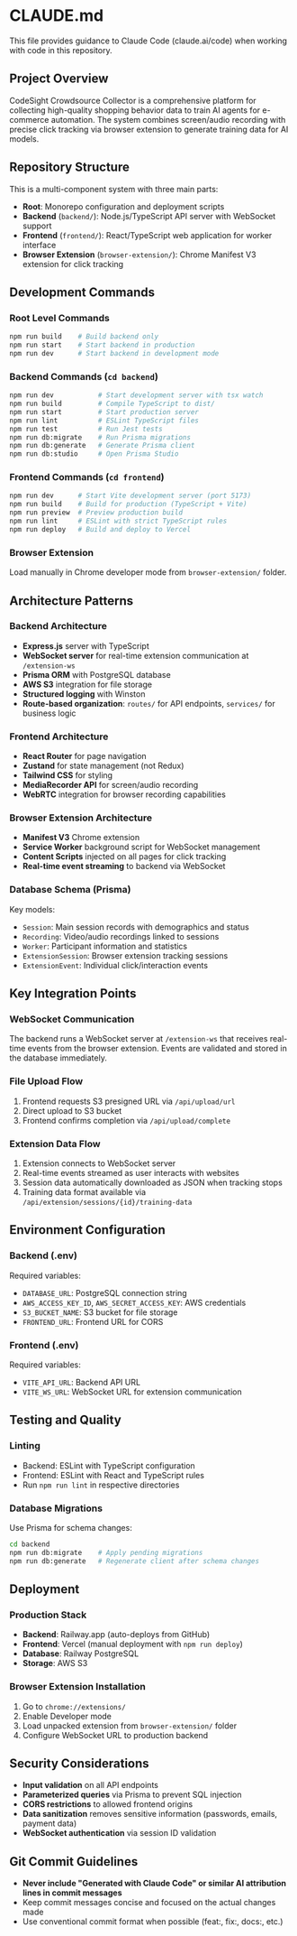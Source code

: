 # CLAUDE.md

This file provides guidance to Claude Code (claude.ai/code) when working with code in this repository.

## Project Overview

CodeSight Crowdsource Collector is a comprehensive platform for collecting high-quality shopping behavior data to train AI agents for e-commerce automation. The system combines screen/audio recording with precise click tracking via browser extension to generate training data for AI models.

## Repository Structure

This is a multi-component system with three main parts:

- **Root**: Monorepo configuration and deployment scripts
- **Backend** (`backend/`): Node.js/TypeScript API server with WebSocket support
- **Frontend** (`frontend/`): React/TypeScript web application for worker interface
- **Browser Extension** (`browser-extension/`): Chrome Manifest V3 extension for click tracking

## Development Commands

### Root Level Commands
```bash
npm run build    # Build backend only
npm run start    # Start backend in production
npm run dev      # Start backend in development mode
```

### Backend Commands (`cd backend`)
```bash
npm run dev           # Start development server with tsx watch
npm run build         # Compile TypeScript to dist/
npm run start         # Start production server
npm run lint          # ESLint TypeScript files
npm run test          # Run Jest tests
npm run db:migrate    # Run Prisma migrations
npm run db:generate   # Generate Prisma client
npm run db:studio     # Open Prisma Studio
```

### Frontend Commands (`cd frontend`)
```bash
npm run dev      # Start Vite development server (port 5173)
npm run build    # Build for production (TypeScript + Vite)
npm run preview  # Preview production build
npm run lint     # ESLint with strict TypeScript rules
npm run deploy   # Build and deploy to Vercel
```

### Browser Extension
Load manually in Chrome developer mode from `browser-extension/` folder.

## Architecture Patterns

### Backend Architecture
- **Express.js** server with TypeScript
- **WebSocket server** for real-time extension communication at `/extension-ws`
- **Prisma ORM** with PostgreSQL database
- **AWS S3** integration for file storage
- **Structured logging** with Winston
- **Route-based organization**: `routes/` for API endpoints, `services/` for business logic

### Frontend Architecture
- **React Router** for page navigation
- **Zustand** for state management (not Redux)
- **Tailwind CSS** for styling
- **MediaRecorder API** for screen/audio recording
- **WebRTC** integration for browser recording capabilities

### Browser Extension Architecture
- **Manifest V3** Chrome extension
- **Service Worker** background script for WebSocket management
- **Content Scripts** injected on all pages for click tracking
- **Real-time event streaming** to backend via WebSocket

### Database Schema (Prisma)
Key models:
- `Session`: Main session records with demographics and status
- `Recording`: Video/audio recordings linked to sessions
- `Worker`: Participant information and statistics
- `ExtensionSession`: Browser extension tracking sessions
- `ExtensionEvent`: Individual click/interaction events

## Key Integration Points

### WebSocket Communication
The backend runs a WebSocket server at `/extension-ws` that receives real-time events from the browser extension. Events are validated and stored in the database immediately.

### File Upload Flow
1. Frontend requests S3 presigned URL via `/api/upload/url`
2. Direct upload to S3 bucket
3. Frontend confirms completion via `/api/upload/complete`

### Extension Data Flow
1. Extension connects to WebSocket server
2. Real-time events streamed as user interacts with websites
3. Session data automatically downloaded as JSON when tracking stops
4. Training data format available via `/api/extension/sessions/{id}/training-data`

## Environment Configuration

### Backend (.env)
Required variables:
- `DATABASE_URL`: PostgreSQL connection string
- `AWS_ACCESS_KEY_ID`, `AWS_SECRET_ACCESS_KEY`: AWS credentials
- `S3_BUCKET_NAME`: S3 bucket for file storage
- `FRONTEND_URL`: Frontend URL for CORS

### Frontend (.env)
Required variables:
- `VITE_API_URL`: Backend API URL
- `VITE_WS_URL`: WebSocket URL for extension communication

## Testing and Quality

### Linting
- Backend: ESLint with TypeScript configuration
- Frontend: ESLint with React and TypeScript rules
- Run `npm run lint` in respective directories

### Database Migrations
Use Prisma for schema changes:
```bash
cd backend
npm run db:migrate    # Apply pending migrations
npm run db:generate   # Regenerate client after schema changes
```

## Deployment

### Production Stack
- **Backend**: Railway.app (auto-deploys from GitHub)
- **Frontend**: Vercel (manual deployment with `npm run deploy`)
- **Database**: Railway PostgreSQL
- **Storage**: AWS S3

### Browser Extension Installation
1. Go to `chrome://extensions/`
2. Enable Developer mode
3. Load unpacked extension from `browser-extension/` folder
4. Configure WebSocket URL to production backend

## Security Considerations

- **Input validation** on all API endpoints
- **Parameterized queries** via Prisma to prevent SQL injection
- **CORS restrictions** to allowed frontend origins
- **Data sanitization** removes sensitive information (passwords, emails, payment data)
- **WebSocket authentication** via session ID validation

## Git Commit Guidelines

- **Never include "Generated with Claude Code" or similar AI attribution lines in commit messages**
- Keep commit messages concise and focused on the actual changes made
- Use conventional commit format when possible (feat:, fix:, docs:, etc.)